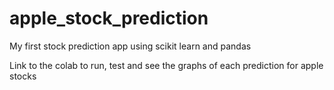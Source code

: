 # apple_stock_prediction
My first stock prediction app using scikit learn  and pandas

Link to the colab to run, test and see the graphs of each prediction for apple stocks
